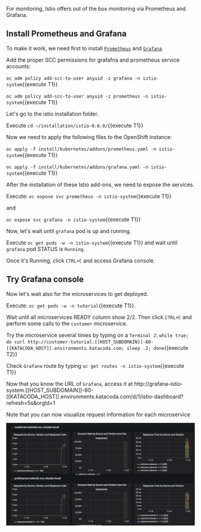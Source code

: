 For monitoring, Istio offers out of the box monitoring via Prometheus and Grafana.

## Install Prometheus and Grafana

To make it work, we need first to install [`Prometheus`](https://prometheus.io/) and [`Grafana`](https://grafana.com/). 

Add the proper SCC permissions for grafafna and prometheus service accounts:

`oc adm policy add-scc-to-user anyuid -z grafana -n istio-system`{{execute T1}}

`oc adm policy add-scc-to-user anyuid -z prometheus -n istio-system`{{execute T1}}

Let's go to the istio installation folder.

Execute `cd ~/installation/istio-0.6.0/`{{execute T1}}

Now we need to apply the following files to the OpenShift instance:

`oc apply -f install/kubernetes/addons/prometheus.yaml -n istio-system`{{execute T1}}

`oc apply -f install/kubernetes/addons/grafana.yaml -n istio-system`{{execute T1}}

After the installation of these Istio add-ons, we need to expose the services.

Execute: `oc expose svc prometheus -n istio-system`{{execute T1}}

and 

`oc expose svc grafana -n istio-system`{{execute T1}}

Now, let's wait until `grafana` pod is up and running.

Execute `oc get pods -w -n istio-system`{{execute T1}} and wait until `grafana` pod STATUS is `Running`.

Once it's Running, click `CTRL+C` and access Grafana console.

## Try Grafana console

Now let's wait also for the microservices to get deployed.

Execute: `oc get pods -w -n tutorial`{{execute T1}}.

Wait until all microservices READY column show 2/2. Then click `CTRL+C` and perform some calls to the `customer` microservice.

Try the microservice several times by typing on a `Terminal 2`: `while true; do curl http://customer-tutorial.[[HOST_SUBDOMAIN]]-80-[[KATACODA_HOST]].environments.katacoda.com; sleep .2; done`{{execute T2}}

Check `Grafana` route by typing `oc get routes -n istio-system`{{execute T1}}

Now that you know the URL of `Grafana`, access it at  http://grafana-istio-system.[[HOST_SUBDOMAIN]]-80-[[KATACODA_HOST]].environments.katacoda.com/d/1/istio-dashboard?refresh=5s&orgId=1

Note that you can now visualize request information for each microservice

![](../../assets/servicemesh/monitoring/grafana-services.png)


